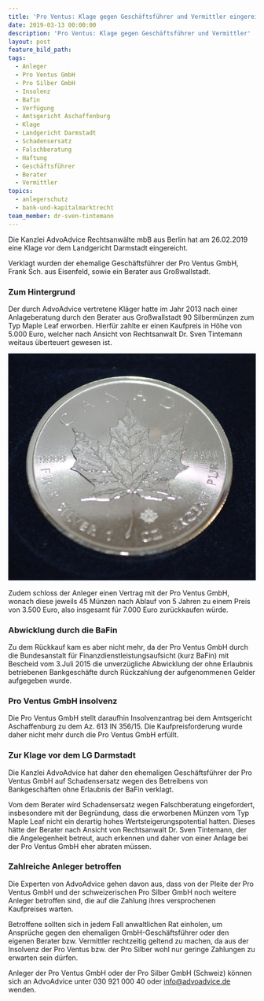 ```yaml
---
title: 'Pro Ventus: Klage gegen Geschäftsführer und Vermittler eingereicht'
date: 2019-03-13 00:00:00
description: 'Pro Ventus: Klage gegen Geschäftsführer und Vermittler'
layout: post
feature_bild_path:
tags:
  - Anleger
  - Pro Ventus GmbH
  - Pro Silber GmbH
  - Insolenz
  - Bafin
  - Verfügung
  - Amtsgericht Aschaffenburg
  - Klage
  - Landgericht Darmstadt
  - Schadensersatz
  - Falschberatung
  - Haftung
  - Geschäftsführer
  - Berater
  - Vermittler
topics:
  - anlegerschutz
  - bank-und-kapitalmarktrecht
team_member: dr-sven-tintemann
---
```


Die Kanzlei AdvoAdvice Rechtsanw&auml;lte mbB aus Berlin hat am 26.02.2019 eine Klage vor dem Landgericht Darmstadt eingereicht.

Verklagt wurden der ehemalige Gesch&auml;ftsf&uuml;hrer der Pro Ventus GmbH, Frank Sch. aus Eisenfeld, sowie ein Berater aus Gro&szlig;wallstadt.

### Zum Hintergrund

Der durch AdvoAdvice vertretene Kl&auml;ger hatte im Jahr 2013 nach einer Anlageberatung durch den Berater aus Gro&szlig;wallstadt 90 Silberm&uuml;nzen zum Typ Maple Leaf erworben. Hierf&uuml;r zahlte er einen Kaufpreis in H&ouml;he von 5.000 Euro, welcher nach Ansicht von Rechtsanwalt Dr. Sven Tintemann weitaus &uuml;berteuert gewesen ist.

![Silbermünze - Foto Pixabay](/uploads/silver-coin-702551-640.jpg "Pro Ventus Anleger bleiben auf Silbermünzen sitzen")

Zudem schloss der Anleger einen Vertrag mit der Pro Ventus GmbH, wonach diese jeweils 45 M&uuml;nzen nach Ablauf von 5 Jahren zu einem Preis von 3.500 Euro, also insgesamt f&uuml;r 7.000 Euro zur&uuml;ckkaufen w&uuml;rde.

### Abwicklung durch die BaFin

Zu dem R&uuml;ckkauf kam es aber nicht mehr, da der Pro Ventus GmbH durch die Bundesanstalt f&uuml;r Finanzdienstleistungsaufsicht (kurz BaFin) mit Bescheid vom 3.Juli 2015 die unverz&uuml;gliche Abwicklung der ohne Erlaubnis betriebenen Bankgesch&auml;fte durch R&uuml;ckzahlung der aufgenommenen Gelder aufgegeben wurde.

### Pro Ventus GmbH insolvenz

Die Pro Ventus GmbH stellt daraufhin Insolvenzantrag bei dem Amtsgericht Aschaffenburg zu dem Az. 613 IN 356/15. Die Kaufpreisforderung wurde daher nicht mehr durch die Pro Ventus GmbH erf&uuml;llt.

### Zur Klage vor dem LG Darmstadt

Die Kanzlei AdvoAdvice hat daher den ehemaligen Gesch&auml;ftsf&uuml;hrer der Pro Ventus GmbH auf Schadensersatz wegen des Betreibens von Bankgesch&auml;ften ohne Erlaubnis der BaFin verklagt.

Vom dem Berater wird Schadensersatz wegen Falschberatung eingefordert, insbesondere mit der Begr&uuml;ndung, dass die erworbenen M&uuml;nzen vom Typ Maple Leaf nicht ein derartig hohes Wertsteigerungspotential hatten. Dieses h&auml;tte der Berater nach Ansicht von Rechtsanwalt Dr. Sven Tintemann, der die Angelegenheit betreut, auch erkennen und daher von einer Anlage bei der Pro Ventus GmbH eher abraten m&uuml;ssen.

### Zahlreiche Anleger betroffen

Die Experten von AdvoAdvice gehen davon aus, dass von der Pleite der Pro Ventus GmbH und der schweizerischen Pro Silber GmbH noch weitere Anleger betroffen sind, die auf die Zahlung ihres versprochenen Kaufpreises warten.

Betroffene sollten sich in jedem Fall anwaltlichen Rat einholen, um Anspr&uuml;che gegen den ehemaligen GmbH-Gesch&auml;ftsf&uuml;hrer oder den eigenen Berater bzw. Vermittler rechtzeitig geltend zu machen, da aus der Insolvenz der Pro Ventus bzw. der Pro Silber wohl nur geringe Zahlungen zu erwarten sein d&uuml;rfen.

Anleger der Pro Ventus GmbH oder der Pro Silber GmbH (Schweiz) k&ouml;nnen sich an AdvoAdvice unter 030 921 000 40 oder info@advoadvice.de wenden.

&nbsp;

&nbsp;